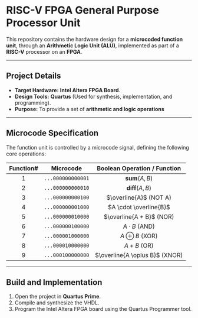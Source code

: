 # RISC-V FPGA General Purpose Processor Unit

This repository contains the hardware design for a **microcoded function unit**, through an **Arithmetic Logic Unit (ALU)**, implemented as part of a **RISC-V** processor on an **FPGA**.

---

## Project Details

* **Target Hardware:** **Intel Altera FPGA Board**.
* **Design Tools:** **Quartus** (Used for synthesis, implementation, and programming).
* **Purpose:** To provide a set of **arithmetic and logic operations** 

---

## Microcode Specification

The function unit is controlled by a microcode signal, defining the following core operations:

|Function#| Microcode         | Boolean Operation / Function |
| :---:   | :---: | :---:     |
| 1       | `...000000000001` | **sum**($A, B$) |
| 2       | `...000000000010` | **diff**($A, B$) |
| 3       | `...000000000100` | $\overline{A}$ (NOT A) |
| 4       | `...000000001000` | $A \cdot \overline{B}$ |
| 5       | `...000000010000` | $\overline{A + B}$ (NOR) |
| 6       | `...000000100000` | $A \cdot B$ (AND) |
| 7       | `...000001000000` | $A \oplus B$ (XOR) |
| 8       | `...000010000000` | $A + B$ (OR) |
| 9       | `...000100000000` | $\overline{A \oplus B}$ (XNOR) |

---

## Build and Implementation

1.  Open the project in **Quartus Prime**.
2.  Compile and synthesize the VHDL. 
3.  Program the Intel Altera FPGA board using the Quartus Programmer tool.
